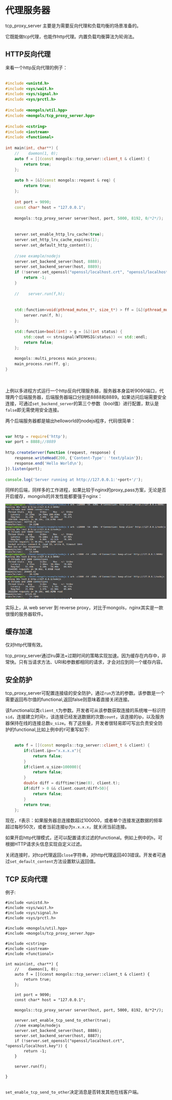 # 代理服务器

tcp_proxy_server 主要是为需要反向代理和负载均衡的场景准备的。

它既能做tcp代理，也能作http代理。内置负载均衡算法为轮询法。



## HTTP反向代理

来看一个http反向代理的例子：


```cpp

#include <unistd.h>
#include <sys/wait.h>
#include <sys/signal.h>
#include <sys/prctl.h>

#include <mongols/util.hpp>
#include <mongols/tcp_proxy_server.hpp>

#include <cstring>
#include <iostream>
#include <functional>

int main(int, char**) {
    //    daemon(1, 0);
    auto f = [](const mongols::tcp_server::client_t & client) {
        return true;
    };

    auto h = [&](const mongols::request & req) {
        return true;
    };

    int port = 9090;
    const char* host = "127.0.0.1";

    mongols::tcp_proxy_server server(host, port, 5000, 8192, 0/*2*/);


    server.set_enable_http_lru_cache(true);
    server.set_http_lru_cache_expires(1);
    server.set_default_http_content();

    //see example/nodejs
    server.set_backend_server(host, 8888);
    server.set_backend_server(host, 8889);
    if (!server.set_openssl("openssl/localhost.crt", "openssl/localhost.key")) {
        return -1;
    }

    //    server.run(f,h);


    std::function<void(pthread_mutex_t*, size_t*) > ff = [&](pthread_mutex_t* mtx, size_t * data) {
        server.run(f, h);
    };

    std::function<bool(int) > g = [&](int status) {
        std::cout << strsignal(WTERMSIG(status)) << std::endl;
        return false;
    };

    mongols::multi_process main_process;
    main_process.run(ff, g);
}




```

上例以多进程方式运行一个http反向代理服务器，服务器本身监听9090端口，代理两个后端服务器，后端服务器端口分别是8888和8889。如果访问后端需要安全连接，可通过`set_backend_server`的第三个参数（bool值）进行配置，默认是`false`即无需使用安全连接。

两个后端服务器都是输出helloworld的nodejs程序，代码很简单：

```javascript

var http = require('http');
var port = 8888;//8889

http.createServer(function (request, response) {
    response.writeHead(200, {'Content-Type': 'text/plain'});
    response.end('Hello World\n');
}).listen(port);

console.log('Server running at http://127.0.0.1:'+port+'/');

```

同样的后端，同样多的工作进程，如果比较于nginx的proxy_pass方案，无论是否开启缓存，mongols的并发性能都要强于nginx：

![tcp_proxy_serverVSnginx_proxy_pass.png](image/tcp_proxy_serverVSnginx_proxy_pass.png)


实际上，从 web server 到 reverse proxy，对比于mongols，nginx其实是一款很慢的服务器软件。



## 缓存加速

仅对http代理有效。

tcp_proxy_server通过lru算法+过期时间的策略实现加速。因为缓存在内存中，非常快。只有当请求方法、URI和参数都相同的请求，才会对应到同一个缓存内容。

## 安全防护

tcp_proxy_server可配置连接级的安全防护，通过`run`方法的参数。该参数是一个需要返回布尔值的functional,返回false则意味着直接关闭连接。

该functional以类`client_t`为参数。开发者可从该参数获取连接的系统唯一标识符`sid`，连接建立时间`t`，该连接已经发送数据的次数`count`，该连接的ip，以及服务器保持在线的连接总数`u_size`。有了这些量，开发者很轻易即可写出负责安全防护的functional,比如上例中的`f`可重写如下:

```cpp

    auto f = [](const mongols::tcp_server::client_t & client) {
        if(client.ip=="x.x.x.x"){
            return false;
        }
        if(client.u_size>100000){
            return false;
        }
        double diff = difftime(time(0), client.t);
        if(diff > 0 && client.count/diff>50){
            return false;
        }
        return true;
    };

```
现在，`f`表示：如果服务器总连接数超过100000，或者单个连接发送数据的频率超过每秒50次，或者当前连接ip为`x.x.x.x`，就关闭当前连接。

如果开启http代理模式，还可以配置请求过滤的functional。例如上例中的`h`，可根据HTTP请求头信息实现自定义过滤。


关闭连接时，对tcp代理返回`close`字符串，对http代理返回403错误。开发者可通过`set_default_content`方法设置默认返回值。

## TCP 反向代理

例子:

```
#include <unistd.h>
#include <sys/wait.h>
#include <sys/signal.h>
#include <sys/prctl.h>

#include <mongols/util.hpp>
#include <mongols/tcp_proxy_server.hpp>

#include <cstring>
#include <iostream>
#include <functional>

int main(int, char**) {
    //    daemon(1, 0);
    auto f = [](const mongols::tcp_server::client_t & client) {
        return true;
    };

    int port = 9090;
    const char* host = "127.0.0.1";

    mongols::tcp_proxy_server server(host, port, 5000, 8192, 0/*2*/);

    server.set_enable_tcp_send_to_other(true);
    //see example/nodejs
    server.set_backend_server(host, 8886);
    server.set_backend_server(host, 8887);
    if (!server.set_openssl("openssl/localhost.crt", "openssl/localhost.key")) {
        return -1;
    }

    server.run(f);

}


```

`set_enable_tcp_send_to_other`决定消息是否转发其他在线客户端。
